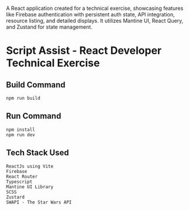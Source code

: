 ### 
A React application created for a technical exercise, showcasing features like Firebase authentication with persistent auth state, API integration, resource listing, and detailed displays. It utilizes Mantine UI, React Query, and Zustand for state management.

# Script Assist - React Developer Technical Exercise 

## Build Command
```
npm run build
```
## Run Command
```
npm install
npm run dev
```
## Tech Stack Used
```
ReactJs using Vite
Firebase 
React Router
Typescript
Mantine UI Library
SCSS
Zustard
SWAPI - The Star Wars API 
